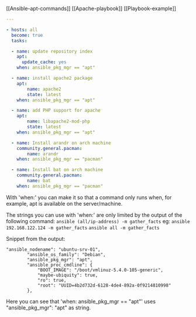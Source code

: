 [[Ansible-apt-commands]]
[[Apache-playbook]]
[[Playbook-example]]
```yaml
---

- hosts: all
  become: true
  tasks:

  - name: update repository index
    apt:
      update_cache: yes
    when: ansible_pkg_mgr == "apt"

  - name: install apache2 package
    apt:
        name: apache2
        state: latest
    when: ansible_pkg_mgr == "apt"

  - name: add PHP support for apache
    apt:
        name: libapache2-mod-php
        state: latest
    when: ansible_pkg_mgr == "apt"

  - name: Install arandr on arch machine
    community.general.pacman:
        name: arandr
    when: ansible_pkg_mgr == "pacman"

  - name: Install bat on arch machine
    community.general.pacman:
        name: bat
    when: ansible_pkg_mgr == "pacman"
```

With 'when:' you can make it so that a command only runs when, for example, apt is available on the server/machine.

The strings you can use with 'when:' are only limited by the output of the following command:
`ansible (all/ip-address) -m gather_facts` 
eg: `ansible 192.168.122.124 -m gather_facts`
      `ansible all -m gather_facts`

Snippet from the output:
```
"ansible_nodename": "ubuntu-srv-01",
        "ansible_os_family": "Debian",
        "ansible_pkg_mgr": "apt",
        "ansible_proc_cmdline": {
            "BOOT_IMAGE": "/boot/vmlinuz-5.4.0-105-generic",
            "maybe-ubiquity": true,
            "ro": true,
            "root": "UUID=4b2d732d-6128-4de4-892a-0f9214810998"
        },
```
Here you can see that 'when: ansible_pkg_mgr == "apt"' uses "ansible_pkg_mgr": "apt" as string.